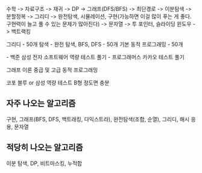수학 -> 자료구조 -> 재귀 -> DP -> 그래프(DFS/BFS) -> 최단경로 -> 이분탐색 -> 분할정복 -> 그리디 -> 완전탐색, 시뮬레이션, 구현(가능하면 이걸 많이 푸는 게 좋다. 구현력이 늘고 풀 수 있는 문제가 많아진다) -> 문자열 -> 투 포인터, 슬라이딩 윈도우 -> 백트랙킹

그리디 - 50개
탐색 - 완전 탐색, BFS, DFS - 50개
기본 동적 프로그래밍 - 50개

\- 백준 삼성 전자 소프트웨어 역량 테스트 풀기
\- 프로그래머스 카카오 테스트 풀기

그래프 이론
중급 및 고급 동적 프로그래밍

코포 블루 or 삼성 역량 테스트 B형 정도면 충분

## 자주 나오는 알고리즘
구현, 
그래프(BFS, DFS,  백트래킹, 다익스트라), 
완전탐색(조합, 순열), 
그리디, 
해시 응용, 
문자열
## 적당히 나오는 알고리즘
이분 탐색, DP, 비트마스킹, 누적합

